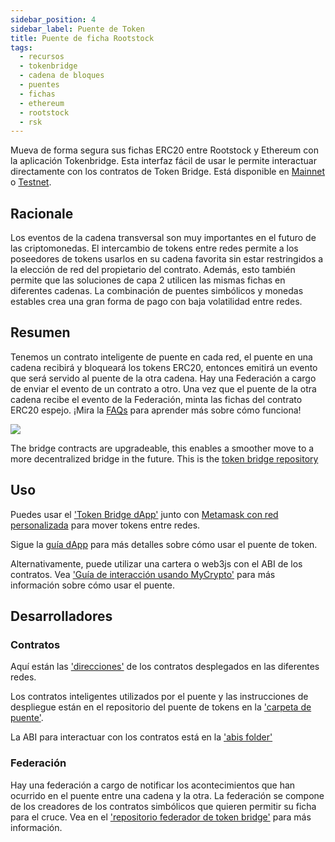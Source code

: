 ```yaml
---
sidebar_position: 4
sidebar_label: Puente de Token
title: Puente de ficha Rootstock
tags:
  - recursos
  - tokenbridge
  - cadena de bloques
  - puentes
  - fichas
  - ethereum
  - rootstock
  - rsk
---
```


Mueva de forma segura sus fichas ERC20 entre Rootstock y Ethereum con la aplicación Tokenbridge. Esta interfaz fácil de usar le permite interactuar directamente con los contratos de Token Bridge. Está disponible en [Mainnet](https://dapp.tokenbridge.rootstock.io/) o [Testnet](https://dapp.testnet.bridges.rootstock.io/).

## Racionale

Los eventos de la cadena transversal son muy importantes en el futuro de las criptomonedas. El intercambio de tokens entre redes permite a los poseedores de tokens usarlos en su cadena favorita sin estar restringidos a la elección de red del propietario del contrato. Además, esto también permite que las soluciones de capa 2 utilicen las mismas fichas en diferentes cadenas. La combinación de puentes simbólicos y monedas estables crea una gran forma de pago con baja volatilidad entre redes.

## Resumen

Tenemos un contrato inteligente de puente en cada red, el puente en una cadena recibirá y bloqueará los tokens ERC20, entonces emitirá un evento que será servido al puente de la otra cadena. Hay una Federación a cargo de enviar el evento de un contrato a otro. Una vez que el puente de la otra cadena recibe el evento de la Federación, minta las fichas del contrato ERC20 espejo.
¡Mira la [FAQs](/resources/guides/tokenbridge/faq/) para aprender más sobre cómo funciona!

<img src="/img/resources/tokenbridge/token-bridge-diagram.jpg"/>

The bridge contracts are upgradeable, this enables a smoother move to a more decentralized bridge in the future. This is the
[token bridge repository](https://github.com/rsksmart/unified-bridges-ui)

## Uso

Puedes usar el ['Token Bridge dApp'](https://dapp.tokenbridge.rootstock.io/) junto con [Metamask con red personalizada](/dev-tools/wallets/metamask/) para mover tokens entre redes.

Sigue la [guía dApp](/resources/guides/tokenbridge/dappguide/) para más detalles sobre cómo usar el puente de token.

Alternativamente, puede utilizar una cartera o web3js con el ABI de los contratos. Vea ['Guía de interacción usando MyCrypto'](/resources/guides/tokenbridge/usingmycrypto/) para más información sobre cómo usar el puente.

## Desarrolladores

### Contratos

Aquí están las ['direcciones'](/resources/guides/tokenbridge/contractaddresses/) de los contratos desplegados en las diferentes redes.

Los contratos inteligentes utilizados por el puente y las instrucciones de despliegue están en el repositorio del puente de tokens en la ['carpeta de puente'](https://github.com/rsksmart/unified-bridges-ui).

La ABI para interactuar con los contratos está en la ['abis folder'](https://github.com/rsksmart/unified-bridges-sdk/blob/main/packages/tokenbridge-sdk/src/blockchain/tokenbridge/abi.ts)

### Federación

Hay una federación a cargo de notificar los acontecimientos que han ocurrido en el puente entre una cadena y la otra. La federación se compone de los creadores de los contratos simbólicos que quieren permitir su ficha para el cruce.
Vea en el ['repositorio federador de token bridge'](https://github.com/rsksmart/unified-bridges-sdk/tree/main/packages/tokenbridge-sdk/src/blockchain/federation) para más información.

